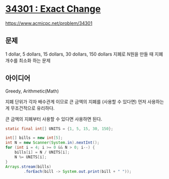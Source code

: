 # [34301 : Exact Change](https://www.acmicpc.net/problem/34301)
https://www.acmicpc.net/problem/34301

## 문제
$1$ dollar, $5$ dollars, $15$ dollars, $30$ dollars, $150$ dollars 지폐로 $N$원을 만들 때 지폐 개수를 최소화 하는 문제

## 아이디어
Greedy, Arithmetic(Math)

지폐 단위가 각자 배수관계 이므로 큰 금액의 지폐를 (사용할 수 있다면) 먼저 사용하는게 무조건적으로 유리하다.

큰 금액의 지폐부터 사용할 수 있다면 사용하면 된다.
```java
static final int[] UNITS = {1, 5, 15, 30, 150};

int[] bills = new int[5];
int N = new Scanner(System.in).nextInt();
for (int i = 4; i >= 0 && N > 0; i--) {
    bills[i] = N / UNITS[i];
    N %= UNITS[i];
}
Arrays.stream(bills)
        .forEach(bill -> System.out.print(bill + " "));
```